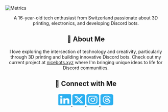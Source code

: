 <picture>
  <img src="/github-metrics.svg" alt="Metrics">
</picture>
<!--
<p align="center">
  <img src="url_to_a_banner_image_representing_your_interests" alt="Banner Image" />
</p>
-->
<p align="center">
  A 16-year-old tech enthusiast from Switzerland passionate about 3D printing, electronics, and developing Discord bots.
</p>

<h2 align="center">🚀 About Me</h2>
<p align="center">
  I love exploring the intersection of technology and creativity, particularly through 3D printing and building innovative Discord bots. Check out my current project at <a href="https://nicebots.xyz">nicebots.xyz</a> where I'm bringing unique ideas to life for Discord communities.
</p>

<h2 align="center">🔗 Connect with Me</h2>
<p align="center">
  <a href="https://www.linkedin.com/in/j%C3%A9r%C3%A9mie-cotti-0b8a152a5/">
    <img src="linkedin.svg" alt="LinkedIn" width="40" height="40"/>
  </a>
  <a href="https://twitter.com/LatPail">
    <img src="square-x-twitter.svg" alt="Twitter" width="40" height="40"/>
  </a>
  <a href="https://www.instagram.com/paillat.dev/">
    <img src="square-instagram.svg" alt="Instagram" width="40" height="40"/>
  </a>
  <a href="https://www.threads.net/@paillat.dev">
    <img src="square-threads.svg" alt="Threads" width="40" height="40"/>
  </a>
</p>

<!--
<h2 align="center">🔨 My Projects</h2>
<p align="center">
  <a href="link_to_your_project_repository">Project Name</a> - A brief description of your project.
</p>
<h2 align="center">💡 Fun Fact</h2>
<p align="center">
  When I'm not coding, you'll find me tinkering with my 3D printer or brainstorming the next cool feature for a Discord bot!
</p>
-->
